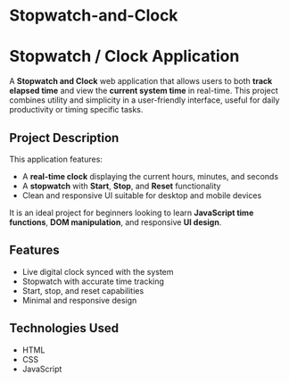 # Stopwatch-and-Clock

#  Stopwatch / Clock Application

A **Stopwatch and Clock** web application that allows users to both **track elapsed time** and view the **current system time** in real-time. This project combines utility and simplicity in a user-friendly interface, useful for daily productivity or timing specific tasks.

##  Project Description

This application features:
- A **real-time clock** displaying the current hours, minutes, and seconds
- A **stopwatch** with **Start**, **Stop**, and **Reset** functionality
- Clean and responsive UI suitable for desktop and mobile devices

It is an ideal project for beginners looking to learn **JavaScript time functions**, **DOM manipulation**, and responsive **UI design**.

##  Features

- Live digital clock synced with the system
- Stopwatch with accurate time tracking
- Start, stop, and reset capabilities
- Minimal and responsive design

##  Technologies Used

- HTML
- CSS
- JavaScript


